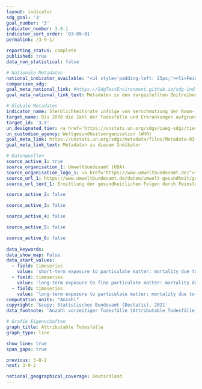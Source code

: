 ```yaml
---
layout: indicator    
sdg_goal: '3'    
goal_number: '3'    
indicator_number: 3.9.1    
indicator_sort_order: '03-09-01'    
permalink: /3-9-1/    

reporting_status: complete    
published: true    
data_non_statistical: false    

# Nationale Metadaten    
national_indicator_available: "<ul style='padding-left: 25px;'><li>Feinstaub Kurzzeitexposition: Mortalität aufgrund akuter Atemwegserkrankungen (Kinder < 5 Jahre)</li> <li> Feinstaub Langzeitexposition: Mortalität aufgrund kardiopulmonaler Erkrankungen (Erwachsene > 30 Jahre)</li> <li> Feinstaub Langzeitexposition: Mortalität aufgrund von Lungenkrebs (Erwachsene > 30 Jahre)</li></ul>"    
comparison_sdg:     
goal_meta_national_link: #https://SdgTestEnvironment.github.io/sdg-indicators/public/MetaDe/3.9.1.pdf    
goal_meta_national_link_text: Metadaten zu den dargestellten Zeitreihen    

# Globale Metadaten    
indicator_name: Sterblichkeitsrate infolge von Verschmutzung der Raum- und Außenluft    
target_name: Bis 2030 die Zahl der Todesfälle und Erkrankungen aufgrund gefährlicher Chemikalien und der Verschmutzung und Verunreinigung von Luft, Wasser und Boden erheblich verringern    
target_id: '3.9'    
un_designated_tier: <a href='https://unstats.un.org/sdgs/iaeg-sdgs/tier-classification/' title='Klicken Sie hier um weitere Informationen zur UN-Tier-Klassifikation zu erhalten.'  target='_blank'>Tier I</a>    
un_custodian_agency: Weltgesundheitsorganisation (WHO)    
goal_meta_link: https://unstats.un.org/sdgs/metadata/files/Metadata-03-09-01.pdf    
goal_meta_link_text: Metadaten zu diesem Indikator        

# Datenquellen
source_active_1: true
source_organisation_1: Umweltbundesamt (UBA)
source_organisation_logo_1: <a href="https://www.umweltbundesamt.de/"><img src="https://g205sdgs.github.io/sdg-indicators/public/OrgImgDe/uba.png" alt="Logo uba" style="height:60px; width:148px"/></a>
source_url_1: https://www.umweltbundesamt.de/daten/umwelt-gesundheit/gesundheitsrisiken-durch-feinstaub#ermittlung-der-gesundheitlichen-folgen-durch-feinstaubbelastung
source_url_text_1: Ermittlung der gesundheitlichen Folgen durch Feinstaubbelastung

source_active_2: false

source_active_3: false

source_active_4: false

source_active_5: false

source_active_6: false
    
data_keywords:     
data_show_map: False    
data_start_values: 
  - field: timeseries
    value: 'short-term exposure to particulate matter: mortality due to acute respiratory diseases (children < 5 years)'
  - field: timeseries
    value: 'long-term exposure to fine particulate matter: mortality due to cardiopulmonary diseases (adults > 30 years)'
  - field: timeseries
    value: 'long-term exposure to particulate matter: mortality due to lung cancer (adults > 30 years)'    
computation_units: "Anzahl"    
copyright: '&copy; Statistisches Bundesamt (Destatis), 2021'    
data_footnote: 'Anzahl vorzeitiger Todesfälle (Attributable Todesfälle): Anzahl der vor Erreichen der statistisch durchschnittlichen Lebenserwartung eingetretenen Todesfälle. Kardiopulmonal: das Herz und die Lunge betreffend. Feinstaub Kurzzeitexposition: Mortalität aufgrund akuter Atemwegserkrankungen (Kinder < 5 Jahre): Anzahl < 1.'    

# Grafik Eigenschaften    
graph_title: Attributable Todesfälle    
graph_type: line    

show_line: true
span_gaps: true    

previous: 3-8-2    
next: 3-9-2    

national_geographical_coverage: Deutschland    
---
```


<span></span>